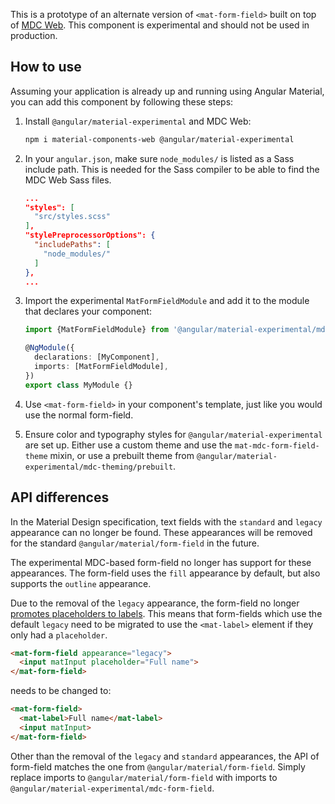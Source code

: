This is a prototype of an alternate version of `<mat-form-field>` built on top of
[MDC Web](https://github.com/material-components/material-components-web). This component is
experimental and should not be used in production.

## How to use
Assuming your application is already up and running using Angular Material, you can add this
component by following these steps:

1. Install `@angular/material-experimental` and MDC Web:

   ```bash
   npm i material-components-web @angular/material-experimental
   ```

2. In your `angular.json`, make sure `node_modules/` is listed as a Sass include path. This is
   needed for the Sass compiler to be able to find the MDC Web Sass files.

   ```json
   ...
   "styles": [
     "src/styles.scss"
   ],
   "stylePreprocessorOptions": {
     "includePaths": [
       "node_modules/"
     ]
   },
   ...
   ```

3. Import the experimental `MatFormFieldModule` and add it to the module that declares your
   component:

   ```ts
   import {MatFormFieldModule} from '@angular/material-experimental/mdc-form-field';

   @NgModule({
     declarations: [MyComponent],
     imports: [MatFormFieldModule],
   })
   export class MyModule {}
   ```

4. Use `<mat-form-field>` in your component's template, just like you would use the normal
   form-field.
   
5. Ensure color and typography styles for `@angular/material-experimental` are set up. Either
   use a custom theme and use the `mat-mdc-form-field-theme` mixin, or use a prebuilt theme
   from `@angular/material-experimental/mdc-theming/prebuilt`.

## API differences

In the Material Design specification, text fields with the `standard` and `legacy` appearance
can no longer be found. These appearances will be removed for the standard
`@angular/material/form-field` in the future.

The experimental MDC-based form-field no longer has support for these appearances. The form-field
uses the `fill` appearance by default, but also supports the `outline` appearance. 

Due to the removal of the `legacy` appearance, the form-field no longer [promotes placeholders
to labels](https://material.angular.io/components/form-field/overview#form-field-appearance-variants).
This means that form-fields which use the default `legacy` need to be migrated to use the
`<mat-label>` element if they only had a `placeholder`.


```html
<mat-form-field appearance="legacy">
  <input matInput placeholder="Full name">
</mat-form-field>
```

needs to be changed to:

```html
<mat-form-field>
  <mat-label>Full name</mat-label>
  <input matInput>
</mat-form-field>
```

Other than the removal of the `legacy` and `standard` appearances, the API of form-field
matches the one from `@angular/material/form-field`. Simply replace imports to
`@angular/material/form-field` with imports to `@angular/material-experimental/mdc-form-field`.
